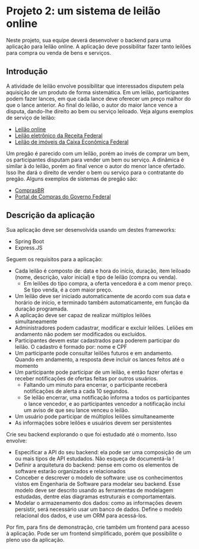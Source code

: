 # Projeto 2: um sistema de leilão online

Neste projeto, sua equipe deverá desenvolver o backend para uma aplicação para leilão online. A aplicação deve possibilitar fazer tanto leilões para compra ou venda de bens e serviços.

## Introdução

A atividade de leilão envolve possibilitar que interessados disputem pela aquisição de um produto de forma sistemática. Em um leilão, participantes podem fazer lances, em que cada lance deve oferecer um preço malhor do que o lance anterior. Ao final do leilão, o autor do maior lance vence a disputa, dando-lhe direito ao bem ou serviço leiloado. Veja alguns exemplos de serviço de leilão:
* [Leilão online](https://www.leilaoonline.net/)
* [Leilão eletrônico da Receita Federal](https://www.leilaoonline.net/)
* [Leilão de imóveis da Caixa Econômica Federal](https://www.caixa.gov.br/voce/poupanca-e-investimentos/acoes-online/leiloes/Paginas/default.aspx)

Um pregão é parecido com um leilão, porém ao invés de comprar um bem, os participantes disputam para vender um bem ou serviço. A dinâmica é similar à do leilão, porém ao final vence o autor do menor lance ofertado. Isso lhe dará o direito de vender o bem ou serviço para o contratante do pregão. Alguns exemplos de sistemas de pregão são:
* [ComprasBR](https://comprasbr.com.br/pregao-eletronico/?status=AGUARDANDO_ABERTURA&utm_source=Google&utm_medium=Pesquisa&utm_campaign=AN009_pregao_de_moveis)
* [Portal de Compras do Governo Federal](https://www.gov.br/compras/pt-br)

## Descrição da aplicação

Sua aplicação deve ser desenvolvida usando um destes frameworks:
* Spring Boot
* Express.JS

Seguem os requisitos para a aplicação:
* Cada leilão é composto de: data e hora do início, duração, item leiloado (nome, descrição, valor inicial) e tipo de leilão (compra ou venda).
  * Em leilões do tipo compra, a oferta vencedora é a com menor preço. Se tipo venda, é a com maior preço.
* Um leilão deve ser iniciado automaticamente de acordo com sua data e horário de início, e terminado também automaticamente, em função da duração programada.
* A aplicação deve ser capaz de realizar múltiplos leilões simultaneamente
* Administradores podem cadastrar, modificar e excluir leilões. Leliões em andamento não podem ser modificados ou excluídos.
* Participantes devem estar cadastrados para poderem participar do leilão. O cadastro é formado por: nome e CPF
* Um participante pode consultar leilões futuros e em andamento. Quando em andamento, a resposta deve incluir os lances feitos até o momento
* Um participante pode participar de um leilão, e então fazer ofertas e receber notificações de ofertas feitas por outros usuários.
  * Faltando um minuto para encerrar, o participante receberá notificações de alerta a cada 10 segundos.
  * Se leilão encerrar, uma notificação informa a todos os participantes o lance vencedor, e ao participantes vencedor a notificação inclui um aviso de que seu lance venceu o leilão.
* Um usuário pode participar de múltiplos leilões simultaneamente
* As informações sobre leilões e usuários devem ser persistentes

Crie seu backend explorando o que foi estudado até o momento. Isso envolve:
* Especificar a API do seu backend: ela pode ser uma composição de um ou mais tipos de API estudados. Não esqueça de documentá-la !
* Definir a arquitetura do backend: pense em como os elementos de software estarão organizados e relacionados
* Conceber e descrever o modelo de software: use os conhecimentos vistos em Engenharia de Software para modelar seu backend. Esse modelo deve ser descrito usando as ferramentas de modelagem estudadas, dentre elas diagramas  estruturais e comportamentais.
* Modelar o armazenamento dos dados: como as informações devem persistir, será necessário usar um banco de dados. Define o modelo relacional dos dados, e use um ORM para acessá-los.

Por fim, para fins de demonstração, crie também um frontend para acesso à aplicação. Pode ser um frontend simplificado, porém que possibilite o pleno uso da aplicação.
